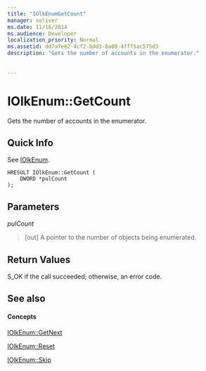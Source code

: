 ```yaml
---
title: "IOlkEnumGetCount"
manager: soliver
ms.date: 11/16/2014
ms.audience: Developer
localization_priority: Normal
ms.assetid: dd7a7e62-4cf2-bdd3-8a00-4fff5ac575d3
description: "Gets the number of accounts in the enumerator."
 
 
---
```


# IOlkEnum::GetCount

Gets the number of accounts in the enumerator.
  
## Quick Info

See [IOlkEnum](iolkenum.md).
  
```
HRESULT IOlkEnum::GetCount ( 
    DWORD *pulCount 
);

```

## Parameters

 _pulCount_
  
> [out] A pointer to the number of objects being enumerated.
    
## Return Values

S_OK if the call succeeded; otherwise, an error code.
  
## See also

#### Concepts

[IOlkEnum::GetNext](iolkenum-getnext.md)
  
[IOlkEnum::Reset](iolkenum-reset.md)
  
[IOlkEnum::Skip](iolkenum-skip.md)

